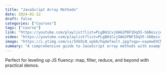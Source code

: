 ```yaml
---
title: "JavaScript Array Methods"
date: 2024-01-12
draft: false
categories: ["Courses"]
tags: ["course"]
link: "https://youtube.com/playlist?list=PLgBH1CvjOA62PBFIDq55-S6Beivje30A2&si=lj2foBDJ0c_zHrCb"
video: "https://youtube.com/playlist?list=PLgBH1CvjOA62PBFIDq55-S6Beivje30A2&si=lj2foBDJ0c_zHrCb"
image: "https://i.ytimg.com/vi/SXb5LN_opbA/hqdefault.jpg?sqp=-oaymwEXCNACELwBSFryq4qpAwkIARUAAIhCGAE=&rs=AOn4CLB2gwkzg2anUnW0pN8p9eNJTTHydQ"
summary: "A comprehensive guide to JavaScript array methods with examples."
---
```


Perfect for leveling up JS fluency: map, filter, reduce, and beyond with practical demos.
